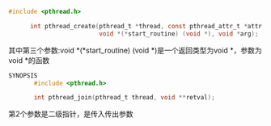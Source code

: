  ```c
 #include <pthread.h>

       int pthread_create(pthread_t *thread, const pthread_attr_t *attr,
                          void *(*start_routine) (void *), void *arg);  
```
其中第三个参数:void *(*start_routine) (void *)是一个返回类型为void *，参数为void *的函数

```c
SYNOPSIS
       #include <pthread.h>

       int pthread_join(pthread_t thread, void **retval);
```  
第2个参数是二级指针，是传入传出参数

